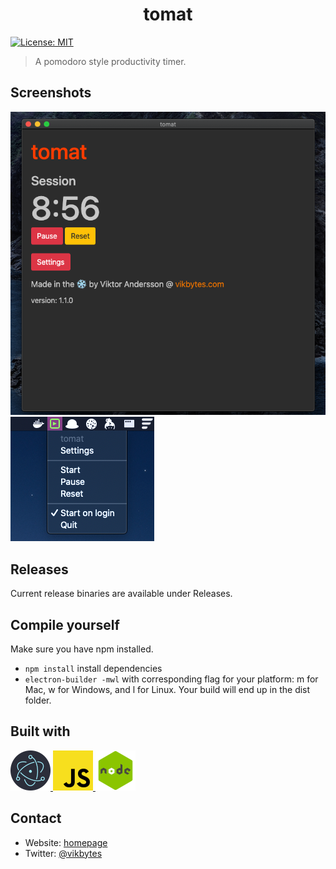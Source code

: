 <h1 align="center">tomat</h1>
<p>
  <a href="#" target="_blank">
    <img alt="License: MIT" src="https://img.shields.io/github/license/vikbytes/tomat-electron?style=for-the-badge" />
  </a>
</p>

> A pomodoro style productivity timer.

## Screenshots

<img src="./img/settings-screenshot.png" />
<img src="./img/tray-screenshot.png" />

## Releases

Current release binaries are available under Releases.

## Compile yourself

Make sure you have npm installed.

- `npm install` install dependencies
- `electron-builder -mwl` with corresponding flag for your platform:
  m for Mac, w for Windows, and l for Linux.
  Your build will end up in the dist folder.

## Built with

<p float="left">
  <a href="https://www.electronjs.org/" target="_blank">
    <img src="./img/electronjs.png" width=64px height=64px />
  </a>
  <a href="https://en.wikipedia.org/wiki/JavaScript" target="_blank">
    <img src="./img/js.png" width=64px height=64px />
  </a>
  <a href="https://nodejs.org/en/" target="_blank">
    <img src="./img/nodejs.png" width=64px height=64px />
  </a>
</p>

## Contact

- Website: [homepage](https://www.vikbytes.com)
- Twitter: [@vikbytes](https://twitter.com/vikbytes)
